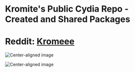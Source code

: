# Kromite's Public Cydia Repo - Created and Shared Packages
# Reddit: [Kromeee](https://www.reddit.com/u/kromeee/)

![Center-aligned image](https://github.com/Kromite/kromite.github.io/blob/master/CydiaIcon.png)

![Center-aligned image](https://github.com/Kromite/kromite.github.io/blob/master/assets/retroarch-icon.png)
